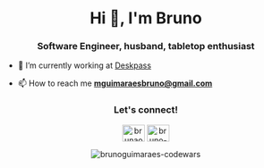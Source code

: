 
<h1 align="center">Hi 👋, I'm Bruno</h1>
<h3 align="center">Software Engineer, husband, tabletop enthusiast </h3>

- :metal: I’m currently working at [Deskpass](https://www.deskpass.com)

- 📫 How to reach me **mguimaraesbruno@gmail.com**

<h3 align="center">Let's connect!</h3>
<p align="center">
<a href="https://twitter.com/brunaodev" target="blank"><img align="center" src="https://cdn.jsdelivr.net/npm/simple-icons@3.0.1/icons/twitter.svg" alt="brunaodev" height="30" width="40" /></a>
<a href="https://linkedin.com/in/bruno-guimaraes1" target="blank"><img align="center" src="https://cdn.jsdelivr.net/npm/simple-icons@3.0.1/icons/linkedin.svg" alt="bruno-guimaraes1" height="30" width="40" /></a>
</p>


<p align="center"><img align="center" src="https://www.codewars.com/users/brunoguimaraes/badges/small" alt="brunoguimaraes-codewars" /></p>

